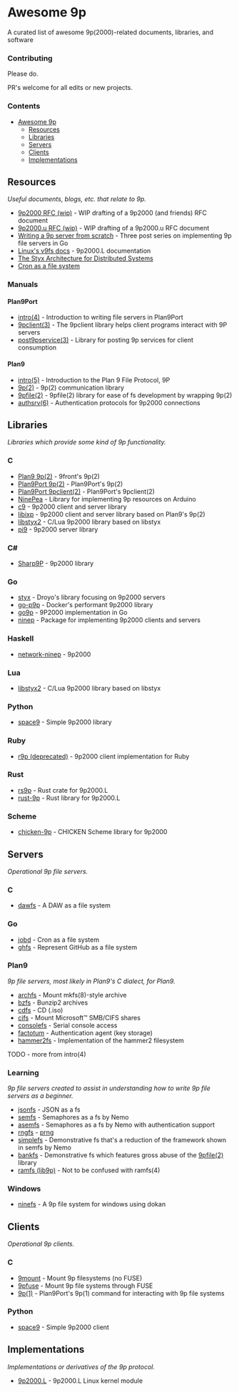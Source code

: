 # Awesome 9p

A curated list of awesome 9p(2000)-related documents, libraries, and software

### Contributing

Please do.

PR's welcome for all edits or new projects. 

### Contents

- [Awesome 9p](#awesome-9p)
  - [Resources](#resources)
  - [Libraries](#libraries)
  - [Servers](#servers)
  - [Clients](#clients)
  - [Implementations](#implementations)

## Resources

*Useful documents, blogs, etc. that relate to 9p.*

* [9p2000 RFC (wip)](http://ericvh.github.io/9p-rfc/rfc9p2000.html) - WIP drafting of a 9p2000 (and friends) RFC document
* [9p2000.u RFC (wip)](http://ericvh.github.io/9p-rfc/rfc9p2000.u.html) - WIP drafting of a 9p2000.u RFC document
* [Writing a 9p server from scratch](https://blog.aqwari.net/9p/) - Three post series on implementing 9p file servers in Go
* [Linux's v9fs docs](https://www.kernel.org/doc/Documentation/filesystems/9p.txt) - 9p2000.L documentation
* [The Styx Architecture for Distributed Systems](http://doc.cat-v.org/inferno/4th_edition/styx)
* [Cron as a file system](https://blog.gopheracademy.com/cron-filesystem/)

### Manuals

#### Plan9Port

* [intro(4)](http://man.cat-v.org/p9p/4/intro) - Introduction to writing file servers in Plan9Port
* [9pclient(3)](http://man.cat-v.org/p9p/3/9pclient) - The 9pclient library helps client programs interact with 9P servers
* [post9pservice(3)](http://man.cat-v.org/p9p/3/post9pservice) - Library for posting 9p services for client consumption

#### Plan9

* [intro(5)](http://man.cat-v.org/9front/5/intro) - Introduction to the Plan 9 File Protocol, 9P
* [9p(2)](http://man.cat-v.org/9front/2/9p) - 9p(2) communication library
* [9pfile(2)](http://man.cat-v.org/9front/2/9pfile) - 9pfile(2) library for ease of fs development by wrapping 9p(2)
* [authsrv(6)](http://man.cat-v.org/9front/6/authsrv) - Authentication protocols for 9p2000 connections

## Libraries

*Libraries which provide some kind of 9p functionality.*

### C

* [Plan9 9p(2)](http://code.9front.org/hg/plan9front/file/tip/sys/src/lib9p) - 9front's 9p(2) 
* [Plan9Port 9p(2)](https://github.com/9fans/plan9port/tree/master/src/lib9p) - Plan9Port's 9p(2) 
* [Plan9Port 9pclient(2)](https://github.com/9fans/plan9port/tree/master/src/lib9pclient) - Plan9Port's 9pclient(2)
* [NinePea](https://github.com/echoline/NinePea) - Library for implementing 9p resources on Arduino
* [c9](https://github.com/ftrvxmtrx/c9) - 9p2000 client and server library
* [libixp](https://dl.suckless.org/libs/libixp-0.5.tar.gz) - 9p2000 client and server library based on Plan9's 9p(2)
* [libstyx2](https://github.com/bhgv/listyx2-9p-C-lib-and-plugins) - C/Lua 9p2000 library based on libstyx
* [pi9](https://github.com/Cloudef/pi9) - 9p2000 server library

### C#

* [Sharp9P](https://github.com/dave-tucker/Sharp9P) - 9p2000 library

### Go

* [styx](https://github.com/droyo/styx) - Droyo's library focusing on 9p2000 servers
* [go-p9p](https://github.com/docker/go-p9p) - Docker's performant 9p2000 library
* [go9p](https://github.com/knusbaum/go9p) - 9P2000 implementation in Go
* [ninep](https://github.com/lionkov/ninep) - Package for implementing 9p2000 clients and servers

### Haskell

* [network-ninep](https://github.com/elemir/network-ninep) - 9p2000

### Lua

* [libstyx2](https://github.com/bhgv/listyx2-9p-C-lib-and-plugins) - C/Lua 9p2000 library based on libstyx

### Python

* [space9](https://github.com/cea-hpc/space9) - Simple 9p2000 library 

### Ruby

* [r9p (deprecated)](https://dl.suckless.org/libs/r9p-0.4.tgz) - 9p2000 client implementation for Ruby

### Rust

* [rs9p](https://pfpacket.github.io/rust-9p/rs9p/) - Rust crate for 9p2000.L
* [rust-9p](https://github.com/pfpacket/rust-9p) - Rust library for 9p2000.L

### Scheme

* [chicken-9p](https://github.com/dspearson/chicken-9p) - CHICKEN Scheme library for 9p2000

## Servers

*Operational 9p file servers.*

### C

* [dawfs](https://github.com/ftrvxmtrx/dawfs) - A DAW as a file system

### Go

* [jobd](https://github.com/wkharold/jobd) - Cron as a file system
* [ghfs](https://github.com/sirnewton01/ghfs) - Represent GitHub as a file system

### Plan9

*9p file servers, most likely in Plan9's C dialect, for Plan9.*

* [archfs](http://code.9front.org/hg/plan9front/raw-file/tip/sys/src/cmd/archfs.c) - Mount mkfs(8)-style archive
* [bzfs](http://code.9front.org/hg/plan9front/file/tip/sys/src/cmd/bzfs) - Bunzip2 archives 
* [cdfs](http://code.9front.org/hg/plan9front/file/tip/sys/src/cmd/cdfs) - CD (.iso) 
* [cifs](http://code.9front.org/hg/plan9front/file/tip/sys/src/cmd/cifs) - Mount Microsoft™ SMB/CIFS shares
* [consolefs](http://code.9front.org/hg/plan9front/raw-file/tip/sys/src/cmd/aux/consolefs.c) - Serial console access
* [factotum](http://code.9front.org/hg/plan9front/file/file/sys/src/cmd/auth/factotum) - Authentication agent (key storage)
* [hammer2fs](https://github.com/driusan/hammer2fs) - Implementation of the hammer2 filesystem

TODO - more from intro(4)

### Learning

*9p file servers created to assist in understanding how to write 9p file servers as a beginner.*

* [jsonfs](https://github.com/droyo/jsonfs) - JSON as a fs
* [semfs](https://bitbucket.org/henesy/9intro/src/default/ch13/semfs/) - Semaphores as a fs by Nemo
* [asemfs](https://bitbucket.org/henesy/9intro/src/default/ch14/asemfs/) - Semaphores as a fs by Nemo with authentication support
* [rngfs](TODO) - [prng](https://en.wikipedia.org/wiki/Pseudorandom_number_generator)
* [simplefs](https://bitbucket.org/henesy/simplefs) - Demonstrative fs that's a reduction of the framework shown in semfs by Nemo
* [bankfs](https://bitbucket.org/henesy/bankfs) - Demonstrative fs which features gross abuse of the [9pfile(2)](http://man.cat-v.org/9front/2/9pfile) library
* [ramfs (lib9p)](http://code.9front.org/hg/plan9front/raw-file/973f85a881d0/sys/src/lib9p/ramfs.c) - Not to be confused with ramfs(4)

### Windows

* [ninefs](https://github.com/9nut/ninefs) - A 9p file system for windows using dokan

## Clients

*Operational 9p clients.*

### C

* [9mount](http://sqweek.net/hg/9mount/) - Mount 9p filesystems (no FUSE)
* [9pfuse](https://github.com/aperezdc/9pfuse) - Mount 9p file systems through FUSE
* [9p(1)](https://raw.githubusercontent.com/9fans/plan9port/master/src/cmd/9p.c) - Plan9Port's 9p(1) command for interacting with 9p file systems 

### Python

* [space9](https://github.com/cea-hpc/space9) - Simple 9p2000 client

## Implementations

*Implementations or derivatives of the 9p protocol.*

* [9p2000.L](https://github.com/torvalds/linux/tree/master/fs/9p) - 9p2000.L Linux kernel module
